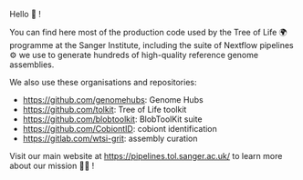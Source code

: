 Hello 👋 !

You can find here most of the production code used by the Tree of Life :earth_africa: programme at the Sanger Institute, including the suite of Nextflow pipelines :gear: we use to generate hundreds of high-quality reference genome assemblies.

We also use these organisations and repositories:
 - https://github.com/genomehubs: Genome Hubs
 - https://github.com/tolkit: Tree of Life toolkit
 - https://github.com/blobtoolkit: BlobToolKit suite
 - https://github.com/CobiontID: cobiont identification
 - https://gitlab.com/wtsi-grit: assembly curation

Visit our main website at https://pipelines.tol.sanger.ac.uk/ to learn more about our mission :astronaut: !
